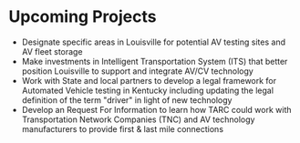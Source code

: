 # Upcoming Projects

* Designate specific areas in Louisville for potential AV testing sites and AV fleet storage
* Make investments in Intelligent Transportation System (ITS) that better position Louisville to support and integrate AV/CV technology
* Work with State and local partners to develop a legal framework for Automated Vehicle testing in Kentucky including updating the legal definition of the term &quot;driver&quot; in light of new technology
* Develop an Request For Information to learn how TARC could work with Transportation Network Companies (TNC) and AV technology manufacturers to provide first &amp; last mile connections

